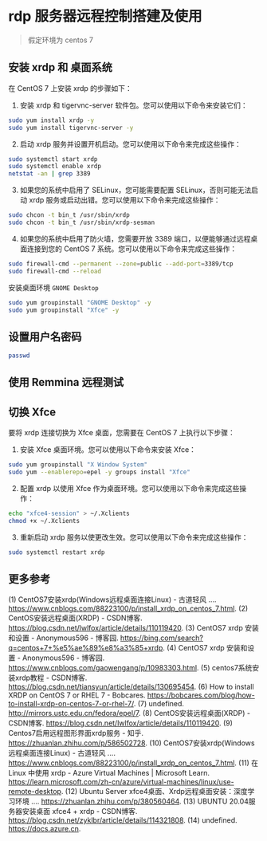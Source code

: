 # rdp 服务器远程控制搭建及使用

> 假定环境为 centos 7

## 安装 xrdp 和 桌面系统

在 CentOS 7 上安装 xrdp 的步骤如下：

1. 安装 xrdp 和 tigervnc-server 软件包。您可以使用以下命令来安装它们：
```bash
sudo yum install xrdp -y
sudo yum install tigervnc-server -y
```
2. 启动 xrdp 服务并设置开机启动。您可以使用以下命令来完成这些操作：
```bash
sudo systemctl start xrdp
sudo systemctl enable xrdp
netstat -an | grep 3389
```
3. 如果您的系统中启用了 SELinux，您可能需要配置 SELinux，否则可能无法启动 xrdp 服务或启动出错。您可以使用以下命令来完成这些操作：
```bash
sudo chcon -t bin_t /usr/sbin/xrdp
sudo chcon -t bin_t /usr/sbin/xrdp-sesman
```
4. 如果您的系统中启用了防火墙，您需要开放 3389 端口，以便能够通过远程桌面连接到您的 CentOS 7 系统。您可以使用以下命令来完成这些操作：
```bash
sudo firewall-cmd --permanent --zone=public --add-port=3389/tcp
sudo firewall-cmd --reload
```

安装桌面环境 `GNOME Desktop`

```bash
sudo yum groupinstall "GNOME Desktop" -y
sudo yum groupinstall "Xfce" -y
```

## 设置用户名密码

```bash
passwd
```

## 使用 Remmina 远程测试


## 切换 Xfce
要将 xrdp 连接切换为 Xfce 桌面，您需要在 CentOS 7 上执行以下步骤：

1. 安装 Xfce 桌面环境。您可以使用以下命令来安装 Xfce：
```bash
sudo yum groupinstall "X Window System"
sudo yum --enablerepo=epel -y groups install "Xfce"
```

2. 配置 xrdp 以使用 Xfce 作为桌面环境。您可以使用以下命令来完成这些操作：
```bash
echo "xfce4-session" > ~/.Xclients
chmod +x ~/.Xclients
```
3. 重新启动 xrdp 服务以使更改生效。您可以使用以下命令来完成这些操作：
```bash
sudo systemctl restart xrdp
```

## 更多参考

(1) CentOS7安装xrdp(Windows远程桌面连接Linux) - 古道轻风 .... https://www.cnblogs.com/88223100/p/install_xrdp_on_centos_7.html.
(2) CentOS安装远程桌面(XRDP) - CSDN博客. https://blog.csdn.net/lwlfox/article/details/110119420.
(3) CentOS7 xrdp 安装和设置 - Anonymous596 - 博客园. https://bing.com/search?q=centos+7+%e5%ae%89%e8%a3%85+xrdp.
(4) CentOS7 xrdp 安装和设置 - Anonymous596 - 博客园. https://www.cnblogs.com/gaowengang/p/10983303.html.
(5) centos7系统安装xrdp教程 - CSDN博客. https://blog.csdn.net/tiansyun/article/details/130695454.
(6) How to install XRDP on CentOS 7 or RHEL 7 - Bobcares. https://bobcares.com/blog/how-to-install-xrdp-on-centos-7-or-rhel-7/.
(7) undefined. http://mirrors.ustc.edu.cn/fedora/epel/7.
(8) CentOS安装远程桌面(XRDP) - CSDN博客. https://blog.csdn.net/lwlfox/article/details/110119420.
(9) Centos7启用远程图形界面xrdp服务 - 知乎. https://zhuanlan.zhihu.com/p/586502728.
(10) CentOS7安装xrdp(Windows远程桌面连接Linux) - 古道轻风 .... https://www.cnblogs.com/88223100/p/install_xrdp_on_centos_7.html.
(11) 在 Linux 中使用 xrdp - Azure Virtual Machines | Microsoft Learn. https://learn.microsoft.com/zh-cn/azure/virtual-machines/linux/use-remote-desktop.
(12) Ubuntu Server xfce4桌面、Xrdp远程桌面安装：深度学习环境 .... https://zhuanlan.zhihu.com/p/380560464.
(13) UBUNTU 20.04服务器安装桌面 xfce4 + xrdp - CSDN博客. https://blog.csdn.net/zyklbr/article/details/114321808.
(14) undefined. https://docs.azure.cn.
